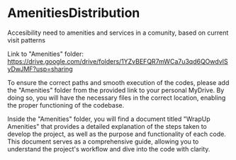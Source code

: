 # AmenitiesDistribution
Accesibility need to amenities and services in a comunity, based on current visit patterns

Link to "Amenities" folder: https://drive.google.com/drive/folders/1YZvBEFQR7mWCa7u3qd6QOwdvISyDwJMF?usp=sharing

To ensure the correct paths and smooth execution of the codes, please add the "Amenities" folder from the provided link to your personal MyDrive. By doing so, you will have the necessary files in the correct location, enabling the proper functioning of the codebase.

Inside the "Amenities" folder, you will find a document titled "WrapUp Amenities" that provides a detailed explanation of the steps taken to develop the project, as well as the purpose and functionality of each code. This document serves as a comprehensive guide, allowing you to understand the project's workflow and dive into the code with clarity.
